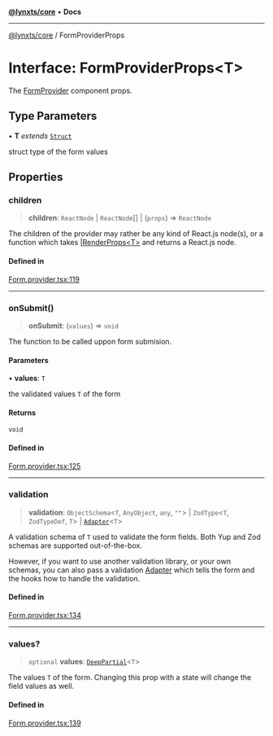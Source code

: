 [**@lynxts/core**](../README.md) • **Docs**

***

[@lynxts/core](../README.md) / FormProviderProps

# Interface: FormProviderProps\<T\>

The [FormProvider](../functions/FormProvider.md) component props.

## Type Parameters

• **T** *extends* [`Struct`](../type-aliases/Struct.md)

struct type of the form values

## Properties

### children

> **children**: `ReactNode` \| `ReactNode`[] \| (`props`) => `ReactNode`

The children of the provider may rather be any kind of React.js node(s),
or a function which takes [<T>|RenderProps\<T\>](RenderProps.md) and
returns a React.js node.

#### Defined in

[Form.provider.tsx:119](https://github.com/JoseLion/lynxts/blob/main/packages/core/src/lib/Form.provider.tsx#L119)

***

### onSubmit()

> **onSubmit**: (`values`) => `void`

The function to be called uppon form submision.

#### Parameters

• **values**: `T`

the validated values `T` of the form

#### Returns

`void`

#### Defined in

[Form.provider.tsx:125](https://github.com/JoseLion/lynxts/blob/main/packages/core/src/lib/Form.provider.tsx#L125)

***

### validation

> **validation**: `ObjectSchema`\<`T`, `AnyObject`, `any`, `""`\> \| `ZodType`\<`T`, `ZodTypeDef`, `T`\> \| [`Adapter`](Adapter.md)\<`T`\>

A validation schema of `T` used to validate the form fields. Both Yup and
Zod schemas are supported out-of-the-box.

However, if you want to use another validation library, or your own
schemas, you can also pass a validation [Adapter<T>](Adapter.md) which
tells the form and the hooks how to handle the validation.

#### Defined in

[Form.provider.tsx:134](https://github.com/JoseLion/lynxts/blob/main/packages/core/src/lib/Form.provider.tsx#L134)

***

### values?

> `optional` **values**: [`DeepPartial`](../type-aliases/DeepPartial.md)\<`T`\>

The values `T` of the form. Changing this prop with a state will change
the field values as well.

#### Defined in

[Form.provider.tsx:139](https://github.com/JoseLion/lynxts/blob/main/packages/core/src/lib/Form.provider.tsx#L139)
